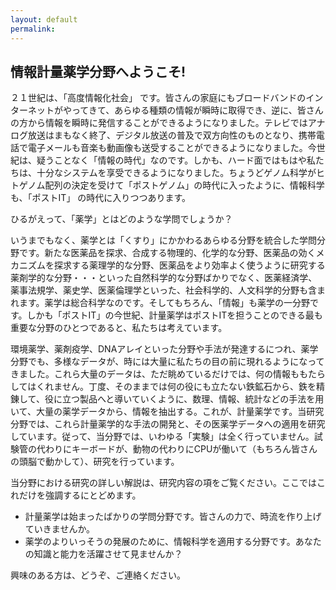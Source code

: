 ```yaml
---
layout: default
permalink:
---
```


<div class="jumbotron">
    <div class="container">
        <h2>情報計量薬学分野へようこそ!</h2>
    </div>
</div>

２１世紀は、「高度情報化社会」 です。皆さんの家庭にもブロードバンドのインターネットがやってきて、あらゆる種類の情報が瞬時に取得でき、逆に、皆さんの方から情報を瞬時に発信することができるようになりました。テレビではアナログ放送はまもなく終了、デジタル放送の普及で双方向性のものとなり、携帯電話で電子メールも音楽も動画像も送受することができるようになりました。今世紀は、疑うことなく「情報の時代」なのです。しかも、ハード面ではもはや私たちは、十分なシステムを享受できるようになりました。ちょうどゲノム科学がヒトゲノム配列の決定を受けて「ポストゲノム」の時代に入ったように、情報科学も、「ポストIT」 の時代に入りつつあります。

ひるがえって、「薬学」とはどのような学問でしょうか？

いうまでもなく、薬学とは「くすり」にかかわるあらゆる分野を統合した学問分野です。新たな医薬品を探求、合成する物理的、化学的な分野、医薬品の効くメカニズムを探求する薬理学的な分野、医薬品をより効率よく使うように研究する薬剤学的な分野・・・といった自然科学的な分野ばかりでなく、医薬経済学、薬事法規学、薬史学、医薬倫理学といった、社会科学的、人文科学的分野も含まれます。薬学は総合科学なのです。そしてもちろん、「情報」も薬学の一分野です。しかも「ポストIT」の今世紀、計量薬学はポストITを担うことのできる最も重要な分野のひとつであると、私たちは考えています。

環境薬学、薬剤疫学、DNAアレイといった分野や手法が発達するにつれ、薬学分野でも、多様なデータが、時には大量に私たちの目の前に現れるようになってきました。これら大量のデータは、ただ眺めているだけでは、何の情報ももたらしてはくれません。丁度、そのままでは何の役にも立たない鉄鉱石から、鉄を精錬して、役に立つ製品へと導いていくように、数理、情報、統計などの手法を用いて、大量の薬学データから、情報を抽出する。これが、計量薬学です。当研究分野では、これら計量薬学的な手法の開発と、その医薬学データへの適用を研究しています。従って、当分野では、いわゆる「実験」は全く行っていません。試験管の代わりにキーボードが、動物の代わりにCPUが働いて（もちろん皆さんの頭脳で動かして）、研究を行っています。

当分野における研究の詳しい解説は、研究内容の項をご覧ください。ここではこれだけを強調するにとどめます。

* 計量薬学は始まったばかりの学問分野です。皆さんの力で、時流を作り上げていきませんか。
* 薬学のよりいっそうの発展のために、情報科学を適用する分野です。あなたの知識と能力を活躍させて見ませんか？

興味のある方は、どうぞ、ご連絡ください。



